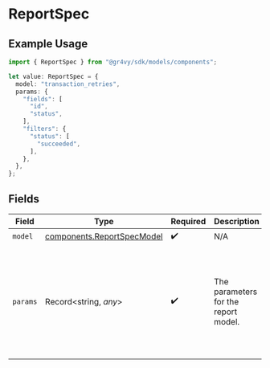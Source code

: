 # ReportSpec

## Example Usage

```typescript
import { ReportSpec } from "@gr4vy/sdk/models/components";

let value: ReportSpec = {
  model: "transaction_retries",
  params: {
    "fields": [
      "id",
      "status",
    ],
    "filters": {
      "status": [
        "succeeded",
      ],
    },
  },
};
```

## Fields

| Field                                                                      | Type                                                                       | Required                                                                   | Description                                                                | Example                                                                    |
| -------------------------------------------------------------------------- | -------------------------------------------------------------------------- | -------------------------------------------------------------------------- | -------------------------------------------------------------------------- | -------------------------------------------------------------------------- |
| `model`                                                                    | [components.ReportSpecModel](../../models/components/reportspecmodel.md)   | :heavy_check_mark:                                                         | N/A                                                                        |                                                                            |
| `params`                                                                   | Record<string, *any*>                                                      | :heavy_check_mark:                                                         | The parameters for the report model.                                       | {<br/>"fields": [<br/>"id",<br/>"status"<br/>],<br/>"filters": {<br/>"status": [<br/>"succeeded"<br/>]<br/>}<br/>} |